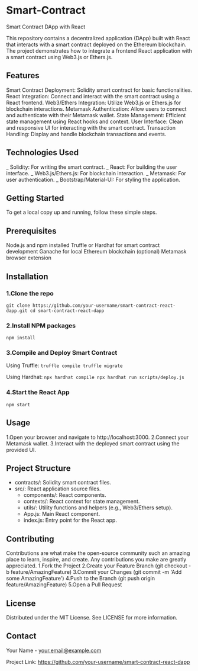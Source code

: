 # Smart-Contract
Smart Contract DApp with React

This repository contains a decentralized application (DApp) built with React that interacts with a smart contract deployed on the Ethereum blockchain. The project demonstrates how to integrate a frontend React application with a smart contract using Web3.js or Ethers.js.

## Features
Smart Contract Deployment: Solidity smart contract for basic functionalities.
React Integration: Connect and interact with the smart contract using a React frontend.
Web3/Ethers Integration: Utilize Web3.js or Ethers.js for blockchain interactions.
Metamask Authentication: Allow users to connect and authenticate with their Metamask wallet.
State Management: Efficient state management using React hooks and context.
User Interface: Clean and responsive UI for interacting with the smart contract.
Transaction Handling: Display and handle blockchain transactions and events.

## Technologies Used
_ Solidity: For writing the smart contract.
_ React: For building the user interface.
_ Web3.js/Ethers.js: For blockchain interaction.
_ Metamask: For user authentication.
_ Bootstrap/Material-UI: For styling the application.

## Getting Started
To get a local copy up and running, follow these simple steps.

## Prerequisites
Node.js and npm installed
Truffle or Hardhat for smart contract development
Ganache for local Ethereum blockchain (optional)
Metamask browser extension

## Installation
### 1.Clone the repo
`git clone https://github.com/your-username/smart-contract-react-dapp.git
cd smart-contract-react-dapp`

### 2.Install NPM packages
`npm install`

### 3.Compile and Deploy Smart Contract
Using Truffle:
`truffle compile
truffle migrate`

Using Hardhat:
`npx hardhat compile
npx hardhat run scripts/deploy.js`

### 4.Start the React App
`npm start`


## Usage
1.Open your browser and navigate to http://localhost:3000.
2.Connect your Metamask wallet.
3.Interact with the deployed smart contract using the provided UI.

## Project Structure
- contracts/: Solidity smart contract files.
- src/: React application source files.
  - components/: React components.
  - contexts/: React context for state management.
  - utils/: Utility functions and helpers (e.g., Web3/Ethers setup).
  - App.js: Main React component.
  - index.js: Entry point for the React app.


## Contributing
Contributions are what make the open-source community such an amazing place to learn, inspire, and create. Any contributions you make are greatly appreciated.
1.Fork the Project
2.Create your Feature Branch (git checkout -b feature/AmazingFeature)
3.Commit your Changes (git commit -m 'Add some AmazingFeature')
4.Push to the Branch (git push origin feature/AmazingFeature)
5.Open a Pull Request

## License
Distributed under the MIT License. See LICENSE for more information.

## Contact
Your Name - your.email@example.com

Project Link: https://github.com/your-username/smart-contract-react-dapp

